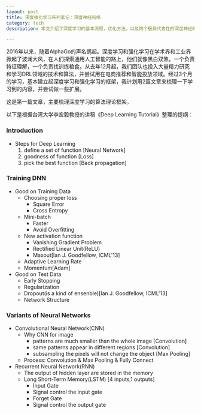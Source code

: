 ```yaml
---
layout: post
title: 深度强化学习系列笔记：深度神经网络
category: tech 
description: 本文介绍了深度学习的基本流程，优化方法，以及两个极具代表性的深度神经网络CNN和RNN

---
```


2016年以来，随着AlphaGo的声名鹊起。深度学习和强化学习在学术界和工业界掀起了波澜大风，在人们探索通用人工智能的路上，他们就像黑白双煞，一个负责特征理解，一个负责找训练粮食。从去年12月起，我们团队也投入大量精力研究和学习DRL领域的技术和算法，并尝试用在电商推荐和智能投放领域。经过3个月的学习，基本建立起深度学习和强化学习的框架，我计划用2篇文章来梳理一下学习到的内容，并尝试做一些扩展。

这是第一篇文章，主要梳理深度学习的算法理论框架。

以下是根据台湾大学李宏毅教授的讲稿《Deep Learning Tutorial》整理的提纲：

### Introduction

* Steps for Deep Learning
    1. define a set of function [Neural Network]
    2. goodness of function [Loss]
    3. pick the best function [Back propagation]

### Training DNN

* Good on Training Data
    - Choosing proper loss
        + Square Error
        + Cross Entropy
    - Mini-batch
        + Faster
        + Avoid Overfitting
    - New activation function
        + Vanishing Gradient Problem
        + Rectified Linear Unit(ReLU)
        + Maxout[Ian J. Goodfellow, ICML'13]
    - Adaptive Learning Rate 
    - Momentum[Adam]
* Good on Test Data
    - Early Stopping
    - Regularization
    - Dropout(is a kind of ensenble)[Ian J. Goodfellow, ICML'13]
    - Network Structure

### Variants of Neural Networks

* Convolutional Neural Network(CNN)
    - Why CNN for image
        + patterns are much smaller than the whole image [Convolution]
        + same patterns appear in different regions [Convolution]
        + subsampling the pixels will not change the object [Max Pooling]
    - Process: Convolution & Max Pooling & Fully Connect
* Recurrent Neural Network(RNN)
    - The output of hidden layer are stored in the memory
    - Long Short-Term Memory(LSTM) [4 inputs,1 outputs]
        + Input Gate 
        + Signal control the input gate
        + Forget Gate
        + Signal control the output gate
